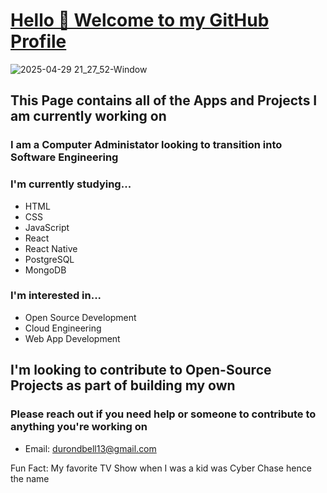  # <ins> Hello 👋 Welcome to my GitHub Profile </ins>
![2025-04-29 21_27_52-Window](https://github.com/user-attachments/assets/160fe7dc-cc78-43d4-aa6c-6185d0b8a521)



## This Page contains all  of the Apps and Projects I am currently working on

### I am a Computer Administator looking to transition into Software Engineering

### I'm currently studying...
+ HTML 
+ CSS 
+ JavaScript
+ React 
+ React Native 
+ PostgreSQL 
+ MongoDB 

### I'm interested in...
- Open Source Development
- Cloud Engineering
- Web App Development

## I'm looking to contribute to Open-Source Projects as part of building my own
### Please reach out if you need help or someone to contribute to anything you're working on
+ Email: durondbell13@gmail.com


Fun Fact: My favorite TV Show when I was a kid was Cyber Chase hence the name
<!--
**dcyberspace01/dcyberspace01** is a ✨ _special_ ✨ repository because its `README.md` (this file) appears on your GitHub profile.

Here are some ideas to get you started:

- 🔭 I’m currently working on ...
- 🌱 I’m currently learning ...
- 👯 I’m looking to collaborate on ...
- 🤔 I’m looking for help with ...
- 💬 Ask me about ...
- 📫 How to reach me: ...
- 😄 Pronouns: ...
- ⚡ Fun fact: ...
-->
